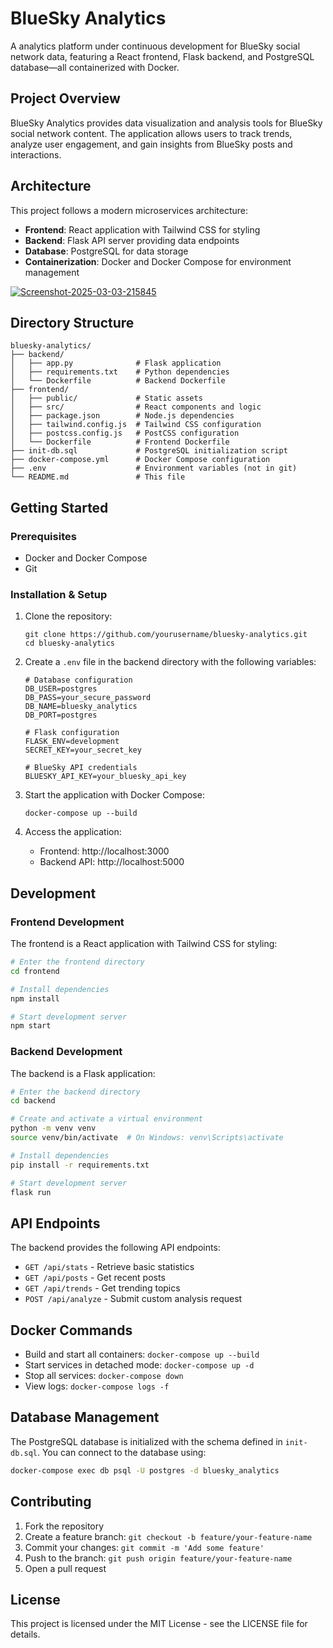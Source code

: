 # BlueSky Analytics

A analytics platform under continuous development for BlueSky social network data, featuring a React frontend, Flask backend, and PostgreSQL database—all containerized with Docker.

## Project Overview

BlueSky Analytics provides data visualization and analysis tools for BlueSky social network content. The application allows users to track trends, analyze user engagement, and gain insights from BlueSky posts and interactions.

## Architecture

This project follows a modern microservices architecture:

-   **Frontend**: React application with Tailwind CSS for styling
-   **Backend**: Flask API server providing data endpoints
-   **Database**: PostgreSQL for data storage
-   **Containerization**: Docker and Docker Compose for environment management

<a href="https://ibb.co/mrd20BVP"><img src="https://i.ibb.co/mrd20BVP/Screenshot-2025-03-03-215845.png" alt="Screenshot-2025-03-03-215845" border="0"></a>

## Directory Structure

```
bluesky-analytics/
├── backend/
│   ├── app.py              # Flask application
│   ├── requirements.txt    # Python dependencies
│   └── Dockerfile          # Backend Dockerfile
├── frontend/
│   ├── public/             # Static assets
│   ├── src/                # React components and logic
│   ├── package.json        # Node.js dependencies
│   ├── tailwind.config.js  # Tailwind CSS configuration
│   ├── postcss.config.js   # PostCSS configuration
│   └── Dockerfile          # Frontend Dockerfile
├── init-db.sql             # PostgreSQL initialization script
├── docker-compose.yml      # Docker Compose configuration
├── .env                    # Environment variables (not in git)
└── README.md               # This file
```

## Getting Started

### Prerequisites

-   Docker and Docker Compose
-   Git

### Installation & Setup

1. Clone the repository:

    ```
    git clone https://github.com/yourusername/bluesky-analytics.git
    cd bluesky-analytics
    ```

2. Create a `.env` file in the backend directory with the following variables:

    ```
    # Database configuration
    DB_USER=postgres
    DB_PASS=your_secure_password
    DB_NAME=bluesky_analytics
    DB_PORT=postgres

    # Flask configuration
    FLASK_ENV=development
    SECRET_KEY=your_secret_key

    # BlueSky API credentials
    BLUESKY_API_KEY=your_bluesky_api_key
    ```

3. Start the application with Docker Compose:

    ```
    docker-compose up --build
    ```

4. Access the application:
    - Frontend: http://localhost:3000
    - Backend API: http://localhost:5000

## Development

### Frontend Development

The frontend is a React application with Tailwind CSS for styling:

```bash
# Enter the frontend directory
cd frontend

# Install dependencies
npm install

# Start development server
npm start
```

### Backend Development

The backend is a Flask application:

```bash
# Enter the backend directory
cd backend

# Create and activate a virtual environment
python -m venv venv
source venv/bin/activate  # On Windows: venv\Scripts\activate

# Install dependencies
pip install -r requirements.txt

# Start development server
flask run
```

## API Endpoints

The backend provides the following API endpoints:

-   `GET /api/stats` - Retrieve basic statistics
-   `GET /api/posts` - Get recent posts
-   `GET /api/trends` - Get trending topics
-   `POST /api/analyze` - Submit custom analysis request

## Docker Commands

-   Build and start all containers: `docker-compose up --build`
-   Start services in detached mode: `docker-compose up -d`
-   Stop all services: `docker-compose down`
-   View logs: `docker-compose logs -f`

## Database Management

The PostgreSQL database is initialized with the schema defined in `init-db.sql`. You can connect to the database using:

```bash
docker-compose exec db psql -U postgres -d bluesky_analytics
```

## Contributing

1. Fork the repository
2. Create a feature branch: `git checkout -b feature/your-feature-name`
3. Commit your changes: `git commit -m 'Add some feature'`
4. Push to the branch: `git push origin feature/your-feature-name`
5. Open a pull request

## License

This project is licensed under the MIT License - see the LICENSE file for details.
